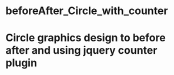 # beforeAfter_Circle_with_counter
# Circle graphics design to before after and using jquery counter plugin
